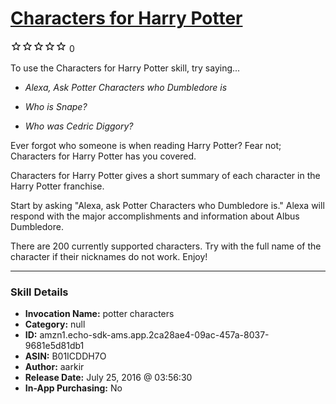 # [Characters for Harry Potter](http://alexa.amazon.com/#skills/amzn1.echo-sdk-ams.app.2ca28ae4-09ac-457a-8037-9681e5d81db1)
![0 stars](../../images/ic_star_border_black_18dp_1x.png)![0 stars](../../images/ic_star_border_black_18dp_1x.png)![0 stars](../../images/ic_star_border_black_18dp_1x.png)![0 stars](../../images/ic_star_border_black_18dp_1x.png)![0 stars](../../images/ic_star_border_black_18dp_1x.png) 0

To use the Characters for Harry Potter skill, try saying...

* *Alexa, Ask Potter Characters who Dumbledore is*

* *Who is Snape?*

* *Who was Cedric Diggory?*

Ever forgot who someone is when reading Harry Potter? Fear not; Characters for Harry Potter has you covered. 

Characters for Harry Potter gives a short summary of each character in the Harry Potter franchise. 

Start by asking "Alexa, ask Potter Characters who Dumbledore is." Alexa will respond with the major accomplishments and information about Albus Dumbledore. 

There are 200 currently supported characters. Try with the full name of the character if their nicknames do not work. Enjoy!

***

### Skill Details

* **Invocation Name:** potter characters
* **Category:** null
* **ID:** amzn1.echo-sdk-ams.app.2ca28ae4-09ac-457a-8037-9681e5d81db1
* **ASIN:** B01ICDDH7O
* **Author:** aarkir
* **Release Date:** July 25, 2016 @ 03:56:30
* **In-App Purchasing:** No
